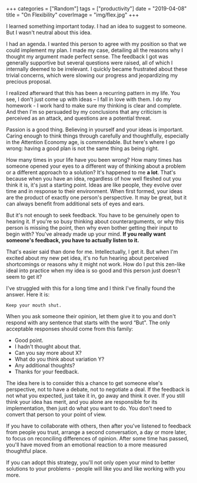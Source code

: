 +++
categories = ["Random"]
tags = ["productivity"]
date = "2019-04-08"
title = "On Flexibility"
coverImage = "img/flex.jpg"
+++

I learned something important today. I had an idea to suggest to someone. But I wasn't neutral about this idea.
<!--more-->
I had an agenda. I wanted this person to agree with my position so that we could implement my plan. I made my case, detailing all the reasons why I thought my argument made perfect sense. The feedback I got was generally supportive but several questions were raised, all of which I internally deemed to be irrelevant. I quickly became frustrated about these trivial concerns, which were slowing our progress and jeopardizing my precious proposal.

I realized afterward that this has been a recurring pattern in my life. You see, I don't just come up with ideas – I fall in love with them. I do my homework - I work hard to make sure my thinking is clear and complete. And then I'm so persuaded by my conclusions that any criticism is perceived as an attack, and questions are a potential threat.

Passion is a good thing. Believing in yourself and your ideas is important. Caring enough to think things through carefully and thoughtfully, especially in the Attention Economy age, is commendable. But here's where I go wrong: having a good plan is not the same thing as being right. 

How many times in your life have you been wrong? How many times has someone opened your eyes to a different way of thinking about a problem or a different approach to a solution? It's happened to me **a lot**. That's because when you have an idea, regardless of how well fleshed out you think it is, it's just a starting point. Ideas are like people, they evolve over time and in response to their environment. When first formed, your ideas are the product of exactly one person's perspective. It may be great, but it can always benefit from additional sets of eyes and ears.

But it's not enough to seek feedback. You have to be genuinely open to hearing it. If you're so busy thinking about counterarguments, or why this person is missing the point, then why even bother getting their input to begin with? You've already made up your mind. **If you really want someone's feedback, you have to actually listen to it.**

That's easier said than done for me. Intellectually, I get it. But when I'm excited about my new pet idea, it's no fun hearing about perceived shortcomings or reasons why it might not work. How do I put this zen-like ideal into practice when my idea is so good and this person just doesn't seem to get it?

I've struggled with this for a long time and I think I've finally found the answer. Here it is:

    Keep your mouth shut.

When you ask someone their opinion, let them give it to you and don't respond with any sentence that starts with the word “But". The only acceptable responses should come from this family:

* Good point.
* I hadn't thought about that.
* Can you say more about X?
* What do you think about variation Y?
* Any additional thoughts?
* Thanks for your feedback.

The idea here is to consider this a chance to get someone else's perspective, not to have a debate, not to negotiate a deal. If the feedback is not what you expected, just take it in, go away and think it over. If you still think your idea has merit, and you alone are responsible for its implementation, then just do what you want to do. You don't need to convert that person to your point of view. 

If you have to collaborate with others, then after you've listened to feedback from people you trust,
arrange a second conversation, a day or more later, to focus on reconciling differences of opinion. After some time has passed, you'll have moved from an emotional reaction to a more measured thoughtful place.

If you can adopt this strategy, you'll not only open your mind to better solutions to your problems - people will like you and like working with you more.
